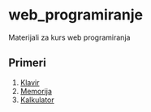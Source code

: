 # web_programiranje
Materijali za kurs web programiranja

## Primeri
1. [Klavir](/klavir/index.html)
2. [Memorija](/memorija/index.html)
3. [Kalkulator](/kalkulator/index.html)
